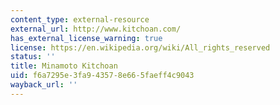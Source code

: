 ```yaml
---
content_type: external-resource
external_url: http://www.kitchoan.com/
has_external_license_warning: true
license: https://en.wikipedia.org/wiki/All_rights_reserved
status: ''
title: Minamoto Kitchoan
uid: f6a7295e-3fa9-4357-8e66-5faeff4c9043
wayback_url: ''
---
```

